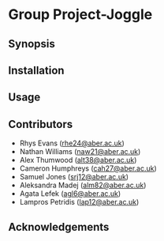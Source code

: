 # Group Project-Joggle

## Synopsis

## Installation

## Usage

## Contributors

* Rhys Evans (rhe24@aber.ac.uk)
* Nathan Williams (naw21@aber.ac.uk)
* Alex Thumwood (alt38@aber.ac.uk)
* Cameron Humphreys (cah27@aber.ac.uk)
* Samuel Jones (srj12@aber.ac.uk)
* Aleksandra Madej (alm82@aber.ac.uk)
* Agata Lefek (agl6@aber.ac.uk)
* Lampros Petridis (lap12@aber.ac.uk)

## Acknowledgements
